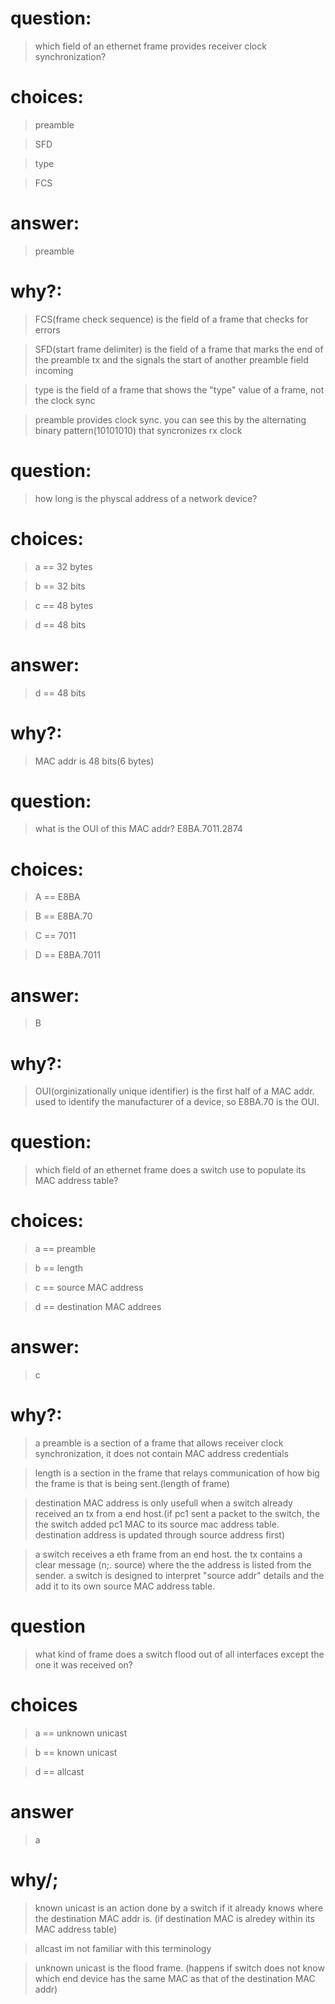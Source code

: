 # question:

> which field of an ethernet frame provides receiver clock synchronization?

# choices:

> preamble

> SFD

> type

> FCS
# answer:

> preamble

# why?:

> FCS(frame check sequence) is the field of a frame that checks for errors

> SFD(start frame delimiter) is the field of a frame that marks the end of the preamble tx and the signals the start of another preamble field incoming

> type is the field of a frame that shows the "type" value of a frame, not the clock sync

> preamble provides clock sync. you can see this by the alternating binary pattern(10101010) that syncronizes rx clock


# question:

> how long is the physcal address of a network device?

# choices:

> a == 32 bytes

> b == 32 bits

> c == 48 bytes

> d == 48 bits
# answer:

> d == 48 bits

# why?:

> MAC addr is 48 bits(6 bytes)


# question:

> what is the OUI of this MAC addr? E8BA.7011.2874

# choices:

> A == E8BA

> B == E8BA.70

> C == 7011

> D == E8BA.7011
# answer:

> B

# why?:

> OUI(orginizationally unique identifier) is the first half of a MAC addr. used to identify the manufacturer of a device, so E8BA.70 is the OUI.


# question:

> which field of an ethernet frame does a switch use to populate its MAC address table?

# choices:

> a == preamble 

> b == length

> c == source MAC address

> d == destination MAC addrees
# answer:

> c

# why?:

> a preamble is a section of a frame that allows receiver clock synchronization, it does not contain MAC address credentials

> length is a section in the frame that relays communication of how big the frame is that is being sent.(length of frame)

> destination MAC address is only usefull when a switch already received an tx from a end host.(if pc1 sent a packet to the switch, the the switch added pc1 MAC to its source mac address table. destination address is updated through source address first)

> a switch receives a eth frame from an end host. the tx contains a clear message (n;. source) where the the address is listed from the sender. a switch is designed to interpret "source addr" details and the add it to its own source MAC address table.


# question

> what kind of frame does a switch flood out of all interfaces except the one it was received on?
# choices

> a == unknown unicast

> b == known unicast

> d == allcast
# answer

> a

# why/;

> known unicast is an action done by a switch if it already knows where the destination MAC addr is. (if destination MAC is alredey within its MAC address table)

> allcast im not familiar with this terminology

> unknown unicast is the flood frame. (happens if switch does not know which end device has the same MAC as that of the destination MAC addr)
